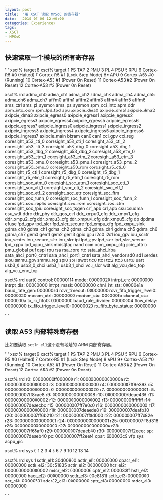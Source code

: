 ```yaml
---
layout: post
title:  "用 XSCT 读取 MPSoC 的寄存器"
date:   2018-07-06 12:00:00
categories: Experiences
tags:
- XSCT
- MPSoC
---
```


## 快速读取一个模块的所有寄存器

'''
xsct% target 8
xsct% target
  1  PS TAP
     2  PMU
     3  PL
  4  PSU
     5  RPU
        6  Cortex-R5 #0 (Halted)
        7  Cortex-R5 #1 (Lock Step Mode)
     8* APU
        9  Cortex-A53 #0 (Running)
       10  Cortex-A53 #1 (Power On Reset)
       11  Cortex-A53 #2 (Power On Reset)
       12  Cortex-A53 #3 (Power On Reset)

xsct% rrd
             adma_ch0               adma_ch1               adma_ch2
             adma_ch3               adma_ch4               adma_ch5
             adma_ch6               adma_ch7                 afifm0
               afifm1                 afifm2                 afifm3
               afifm4                 afifm5                 afifm6
             ams_ctrl          ams_pl_sysmon          ams_ps_sysmon
         apm_cci_intc                apm_ddr           apm_intc_ocm
          apm_lpd_fpd                    apu           axipcie_dma0
         axipcie_dma1           axipcie_dma2           axipcie_dma3
      axipcie_egress0        axipcie_egress1        axipcie_egress2
      axipcie_egress3        axipcie_egress4        axipcie_egress5
      axipcie_egress6        axipcie_egress7       axipcie_ingress0
     axipcie_ingress1       axipcie_ingress2       axipcie_ingress3
     axipcie_ingress4       axipcie_ingress5       axipcie_ingress6
     axipcie_ingress7           axipcie_main                  bbram
                 can0                   can1                cci_gpv
              cci_reg    coresight_a53_cti_0    coresight_a53_cti_1
  coresight_a53_cti_2    coresight_a53_cti_3    coresight_a53_dbg_0
  coresight_a53_dbg_1    coresight_a53_dbg_2    coresight_a53_dbg_3
  coresight_a53_etm_0    coresight_a53_etm_1    coresight_a53_etm_2
  coresight_a53_etm_3    coresight_a53_pmu_0    coresight_a53_pmu_1
  coresight_a53_pmu_2    coresight_a53_pmu_3      coresight_a53_rom
   coresight_r5_cti_0     coresight_r5_cti_1     coresight_r5_dbg_0
   coresight_r5_dbg_1     coresight_r5_etm_0     coresight_r5_etm_1
     coresight_r5_rom    coresight_soc_atm_0    coresight_soc_atm_1
  coresight_soc_cti_0    coresight_soc_cti_1    coresight_soc_cti_2
  coresight_soc_etf_1    coresight_soc_etf_2      coresight_soc_etr
    coresight_soc_ftm   coresight_soc_funn_0   coresight_soc_funn_1
 coresight_soc_funn_2   coresight_soc_replic      coresight_soc_rom
    coresight_soc_stm     coresight_soc_tpiu    coresight_soc_tsgen
              crf_apb                crl_apb                    csu
               csudma                csu_wdt                   ddrc
              ddr_phy           ddr_qos_ctrl          ddr_xmpu0_cfg
        ddr_xmpu1_cfg          ddr_xmpu2_cfg          ddr_xmpu3_cfg
        ddr_xmpu4_cfg          ddr_xmpu5_cfg                     dp
                dpdma                  efuse                fpd_gpv
             fpd_slcr        fpd_slcr_secure           fpd_xmpu_cfg
        fpd_xmpu_sink               gdma_ch0               gdma_ch1
             gdma_ch2               gdma_ch3               gdma_ch4
             gdma_ch5               gdma_ch6               gdma_ch7
                 gem0                   gem1                   gem2
                 gem3                   gpio                    gpu
                 i2c0                   i2c1                iou_gpv
            iou_scntr             iou_scntrs        iou_secure_slcr
             iou_slcr                    ipi                lpd_gpv
             lpd_slcr        lpd_slcr_secure               lpd_xppu
        lpd_xppu_sink              mbistjtag                   nand
                  ocm           ocm_xmpu_cfg            pcie_attrib
           pmu_global                    puf                   qspi
                  rpu                    rsa               rsa_core
                  rtc          sata_ahci_hba  sata_ahci_port0_cntrl
sata_ahci_port1_cntrl       sata_ahci_vendor                    sd0
                  sd1                 serdes                   siou
             smmu_gpv               smmu_reg                   spi0
                 spi1                   swdt                   ttc0
                 ttc1                   ttc2                   ttc3
                uart0                  uart1                 usb3_0
          usb3_0_xhci                 usb3_1            usb3_1_xhci
             vcu_slcr                    wdt        alg_vcu_dec_top
      alg_vcu_enc_top

xsct% rrd uart0
                 control: 00000114                      mode: 00000020
               intrpt_en: 00000000                intrpt_dis: 00000000
             intrpt_mask: 00000000              chnl_int_sts: 00000e1a
           baud_rate_gen: 000000ad              rcvr_timeout: 00000000
rcvr_fifo_trigger_level0: 00000020                modem_ctrl: 00000000
               modem_sts: 000000fb               channel_sts: 0000000a
             tx_rx_fifo0: 00000000         baud_rate_divider: 00000004
              flow_delay: 00000000    tx_fifo_trigger_level0: 00000020
     rx_fifo_byte_status: 00000000


'''

## 读取 A53 内部特殊寄存器

比如要读取 `sctlr_el1`这个没有地址的 ARM 内部寄存器。

'''
xsct% target 9
xsct% target
  1  PS TAP
     2  PMU
     3  PL
  4  PSU
     5  RPU
        6  Cortex-R5 #0 (Halted)
        7  Cortex-R5 #1 (Lock Step Mode)
     8  APU
        9* Cortex-A53 #0 (Running)
       10  Cortex-A53 #1 (Power On Reset)
       11  Cortex-A53 #2 (Power On Reset)
       12  Cortex-A53 #3 (Power On Reset)

xsct% rrd
      r0: 00000000ff000000        r1: 000000000000000a
      r2: 0000000000000000        r3: 0000000000000000
      r4: 000000007ff9e398        r5: 0000000000000000
      r6: 0000000000000020        r7: 0000000000000001
      r8: 000000007ff8cae8        r9: 0000000000000008
     r10: 000000007deae436       r11: 0000000000000002
     r12: 0000000000000002       r13: 00000000ffffffff
     r14: 000000007deaecbc       r15: 000000007ff7e0c0
     r16: 0000000000000000       r17: 0000000000000000
     r18: 000000007deaede8       r19: 000000007deafb30
     r20: 000000007ff6b210       r21: 000000007ff8d000
     r22: 000000007ff7d82e       r23: 0000000000000001
     r24: 0000000000000001       r25: 000000007ff8d318
     r26: 0000000000000000       r27: 000000000000000a
     r28: 000000007ff65af0       r29: 000000007deaeb40
     r30: 000000007ff2eeec        sp: 000000007deaeb40
      pc: 000000007ff2eef4      cpsr:         600003c9
     vfp                         sys
acpu_gic

xsct% rrd sys
 0   1   2   3   4   5   6   7   9  10  12  13  14


xsct% rrd sys 1
 sctlr_el1:         30d00800   actlr_el1:         00000000
 cpacr_el1:         00000000   sctlr_el2:         30c51835
 actlr_el2:         00000000     hcr_el2: 0000000000000002
  mdcr_el2:         00000006    cptr_el2:         000033ff
  hstr_el2:         00000000    hacr_el2:         00000000
 sctlr_el3:         00c8181f   actlr_el3:         00000000
   scr_el3:         00000731  sder32_el3:         00000000
  cptr_el3:         00000000    mdcr_el3:         00000000


'''
